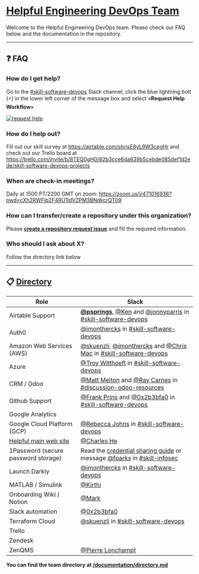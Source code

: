 # [Helpful Engineering DevOps Team](https://helpfulengineering.slack.com/archives/CV54M16QH)

Welcome to the Helpful Engineering DevOps team. Please check our FAQ below and the documentation in the repository.

***

## :question: FAQ

### How do I get help?

Go to the [#skill-software-devops](https://helpfulengineering.slack.com/archives/CV54M16QH) Slack channel, click the blue lightning bolt (:zap:) in the lower left corner of the message box and select «**Request Help Workflow**»

[![request help](/documentation/images/request-help.png)](https://helpfulengineering.slack.com/archives/CV54M16QH)

### How do I help out?

Fill out our skill survey at https://airtable.com/shrisE8yL9W3cegHr and check out our Trello board at https://trello.com/invite/b/8TEQ0gH0/82b3cce6da639b5cebde085def1d2ede/skill-software-devops-projects

### When are check-in meetings?

Daily at 1500 PT/2200 GMT on zoom: https://zoom.us/j/471016936?pwd=cXh2RWFib2F4RU1ldVZPM3BNdkcrQT09

### How can I transfer/create a repository under this organization?

Please **[create a repository request issue](https://github.com/helpfulengineering/devops/issues/new?assignees=0x2b3bfa0%2C+PrinsFrank&labels=repository+request&template=repository-request.md&title=Repository+request%3A+%5Bproject-name%5D)** and fill the required information.

### Who should I ask about X?

Follow the directory link below

***

## :clipboard: [Directory](/documentation/directory.md)
| Role | Slack |
| --- | --- |
| Airtable Support | **[@psprings](https://helpfulengineering.slack.com/team/U010AK510F2)**, [@Ken](https://helpfulengineering.slack.com/team/U0105RNGQC9) and [@jonnyparris](https://helpfulengineering.slack.com/team/U0104HLHP8E) in [#skill-software-devops](https://app.slack.com/client/TUTSYURT3/CV54M16QH)|
| Auth0 | [@imonthercks](https://helpfulengineering.slack.com/team/U01063BPVHV) in [#skill-software-devops](https://app.slack.com/client/TUTSYURT3/CV54M16QH)|
| Amazon Web Services (AWS) | [@skuenzli](https://helpfulengineering.slack.com/team/UV4C6N0M9), [@imonthercks](https://helpfulengineering.slack.com/team/U01063BPVHV) and [@Chris Mac](https://helpfulengineering.slack.com/team/U0101D9734M) in [#skill-software-devops](https://app.slack.com/client/TUTSYURT3/CV54M16QH)|
| Azure | [@Troy Witthoeft](https://helpfulengineering.slack.com/team/UUXNLFC83) in [#skill-software-devops](https://app.slack.com/client/TUTSYURT3/CV54M16QH)|
| CRM / Odoo | [@Matt Melton](https://helpfulengineering.slack.com/team/U0109QJ8ALV) and [@Ray Carnes](https://helpfulengineering.slack.com/team/U010HQK88MU) in [#discussion-odoo-resources](https://app.slack.com/client/TUTSYURT3/G010L29KJ4E)|
| Github Support | [@Frank Prins](https://helpfulengineering.slack.com/team/U010740NECE) and [@0x2b3bfa0](https://helpfulengineering.slack.com/team/U0103B34HGR) in [#skill-software-devops](https://app.slack.com/client/TUTSYURT3/CV54M16QH)|
| Google Analytics |  |
| Google Cloud Platform (GCP) | [@Rebecca Johns](https://app.slack.com/team/U0108S72KL4) in [#skill-software-devops](https://app.slack.com/client/TUTSYURT3/CV54M16QH)|
| [Helpful main web site](https://helpfulengineering.org) | [@Charles He](https://helpfulengineering.slack.com/team/UUSFSSUTD) |
| 1Password (secure password storage)| Read the [credential sharing guide](/guidance/credential-sharing.md) or message [@fparks](https://helpfulengineering.slack.com/team/UV23KD9MY) in [#skill-infosec](https://app.slack.com/client/TUTSYURT3/CV4TYGC1Z)|
| Launch Darkly | [@imonthercks](https://helpfulengineering.slack.com/team/U01063BPVHV) in [#skill-software-devops](https://app.slack.com/client/TUTSYURT3/CV54M16QH)|
| MATLAB / Simulink | [@Kirthi](https://helpfulengineering.slack.com/team/U011F550YKY) |
| Onboarding Wiki / Notion | [@Mark](https://helpfulengineering.slack.com/team/UVB7QETA7) |
| Slack automation | [@0x2b3bfa0](https://helpfulengineering.slack.com/team/U0103B34HGR)|
| Terraform Cloud | [@skuenzli](https://helpfulengineering.slack.com/team/UV4C6N0M9) in [#skill-software-devops](https://app.slack.com/client/TUTSYURT3/CV54M16QH)|
| Trello | |
| Zendesk | |
| ZenQMS | [@Pierre Lonchampt](https://helpfulengineering.slack.com/team/U01019PPAQL)|

**You can find the team directory at [/documentation/directory.md](/documentation/directory.md)**

